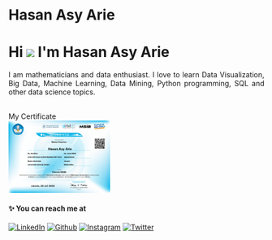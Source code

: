 # Hasan Asy Arie

# Hi <img src="https://github.com/TheDudeThatCode/TheDudeThatCode/blob/master/Assets/Hi.gif" width="29px"> I'm Hasan Asy Arie

<p align="justify">
  I am mathematicians and data enthusiast. I love to learn Data Visualization, Big Data, Machine Learning, Data Mining, Python programming, SQL and other data science topics.
</p>

<br> 
My Certificate
<br>
<img src="https://github.com/hasanasyarie/Sertificate/blob/main/Hasan_Arie_ORBITFA62fbcd6d059ea_pages-to-jpg-0001.jpg" width="200px">

#### ✨ You can reach me at
<p>
  <a href="https://www.linkedin.com/in/hasan-asy-arie-82b0401b9/" target="_blank"><img alt="LinkedIn" src="https://img.shields.io/badge/linkedin-%230077B5.svg?&style=for-the-badge&logo=linkedin&logoColor=white" /></a>
  <a href="https://github.com/hasanasyarie" target="_blank"><img alt="Github" src="https://img.shields.io/badge/GitHub-%2312100E.svg?&style=for-the-badge&logo=Github&logoColor=white" /></a>
  <a href="https://www.instagram.com/arieasyhasan/" target="_blank"><img alt="Instagram" src="https://img.shields.io/badge/instagram-%23f21d37.svg?&style=for-the-badge&logo=instagram&logoColor=white" /></a>
  <a href="https://twitter.com/arieasyhasan" target="_blank"><img alt="Twitter" src="https://img.shields.io/badge/twitter-%231da1f2.svg?&style=for-the-badge&logo=twitter&logoColor=white" /></a>
</p>
